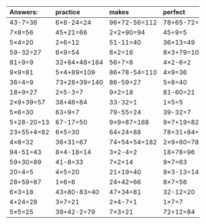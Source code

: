 | Answers: | practice | makes | perfect | ! |
| :--- | :--- | :--- | :--- | :--- |
| 43-7=36 | 6×8-24=24 | 96+72-56=112 | 78+65-72=71 | 2×8=16 | 
| 7×8=56 | 45+21=66 | 2×2+90=94 | 45÷9=5 | 30÷6=5 | 
| 5×4=20 | 2×6=12 | 51-11=40 | 36+13=49 | 80-67=13 | 
| 59-32=27 | 6×9=54 | 8×2=16 | 8×3+79=103 | 3×3=9 | 
| 81÷9=9 | 32+84+48=164 | 56÷7=8 | 4×2-6=2 | 23+47-19=51 | 
| 9×9=81 | 5×4+89=109 | 86+78-54=110 | 4×9=36 | 5×7=35 | 
| 36÷4=9 | 73+28+39=140 | 86-59=27 | 5×8=40 | 2×3=6 | 
| 18+9=27 | 2×5-3=7 | 9×2=18 | 81-60=21 | 2×7=14 | 
| 2×9+39=57 | 38+46=84 | 33-32=1 | 1×5=5 | 3+4=7 | 
| 5×6=30 | 63÷9=7 | 79-55=24 | 39-32=7 | 7×4+32=60 | 
| 5+28-20=13 | 67-17=50 | 9×9+87=168 | 9×7+19=82 | 3×6-6=12 | 
| 23+55+4=82 | 6×5=30 | 64+24=88 | 78+31+84=193 | 1÷1=1 | 
| 4×8=32 | 36+31=67 | 74+54+54=182 | 2×9+60=78 | 66+53+32=151 | 
| 94-51=43 | 8×4-18=14 | 3×2-4=2 | 18+78=96 | 82+74+28=184 | 
| 59+30=89 | 41-8=33 | 7×2=14 | 9×7=63 | 49÷7=7 | 
| 20÷4=5 | 4×5=20 | 21+19=40 | 9×3-13=14 | 5×5+33=58 | 
| 28+59=87 | 1×6=6 | 24+42=66 | 8×7=56 | 67-53=14 | 
| 6×3=18 | 43+80-83=40 | 47+34=81 | 32-12=20 | 3×2=6 | 
| 4+24=28 | 3×7=21 | 2×4-7=1 | 1×7=7 | 39-35=4 | 
| 5×5=25 | 39+42-2=79 | 7×3=21 | 72+12=84 | 15+57=72 | 
